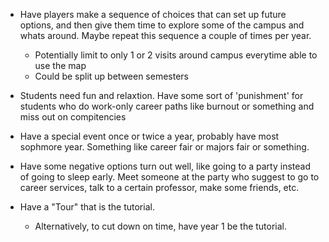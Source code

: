 - Have players make a sequence of choices that can set up future options, and then give them time to explore some of the campus and whats around. Maybe repeat this sequence a couple of times per year.
	- Potentially limit to only 1 or 2 visits around campus everytime able to use the map
	- Could be split up between semesters
	

- Students need fun and relaxtion. Have some sort of 'punishment' for students who do work-only career paths like burnout or something and miss out on compitencies

- Have a special event once or twice a year, probably have most sophmore year. Something like career fair or majors fair or something.

- Have some negative options turn out well, like going to a party instead of going to sleep early. Meet someone at the party who suggest to go to career services, talk to a certain professor, make some friends, etc.

- Have a "Tour" that is the tutorial.
	- Alternatively, to cut down on time, have year 1 be the tutorial.
